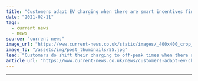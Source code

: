 ```yaml
---
title: "Customers adapt EV charging when there are smart incentives finds Shift trial"
date: "2021-02-11"
tags: 
  - current news
  - news
source: "current news"
image_url: "https://www.current-news.co.uk/static/images/_400x400_crop_center-center/EV-charging-UKPN.jpg"
image_fp: "/assets/img/post_thumbnails/55.jpg"
lead: "​Customers do shift their charging to off-peak times when there are smart charging incentives, the Shift trial has found."
article_url: "https://www.current-news.co.uk/news/customers-adapt-ev-charging-when-there-are-smart-incentives-finds-shift-trial?utm_source=rss-feeds&utm_medium=rss&utm_campaign=rss"
---
```


---
